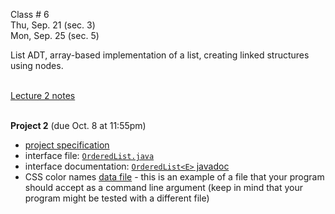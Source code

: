 
<div class="lecture2">

<div class="column_date">

Class # 6 <br> 
Thu, Sep. 21 (sec. 3)<br>
Mon, Sep. 25 (sec. 5)  


</div>

<div class="column_materials">
<p markdown="block">

List ADT, array-based implementation of a list, 
creating linked structures using nodes. <br><br>


[Lecture 2 notes](notes/lecture02_Lists.pdf) <br><br>


</p>
</div>

<div class="column_assign">
<p markdown="block">



__Project 2__ (due Oct. 8 at 11:55pm)

- [project specification](hwk/project2.pdf)
- interface file: [`OrderedList.java`](hwk/OrderedList.java) 
- interface documentation: [`OrderedList<E>` javadoc](hwk/proj2_docs/OrderedList.html)
- CSS color names [data file](hwk/color_list.txt) - this is an example of a file that your program should
accept as a command line argument (keep in mind that your program might be tested with a different file) 

</p>
</div>
    
</div>
